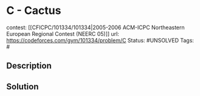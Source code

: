 # C - Cactus

contest: [[CFICPC/101334/101334|2005-2006 ACM-ICPC Northeastern European Regional Contest (NEERC 05)]]
url: https://codeforces.com/gym/101334/problem/C
Status: #UNSOLVED
Tags: #

## Description

## Solution

